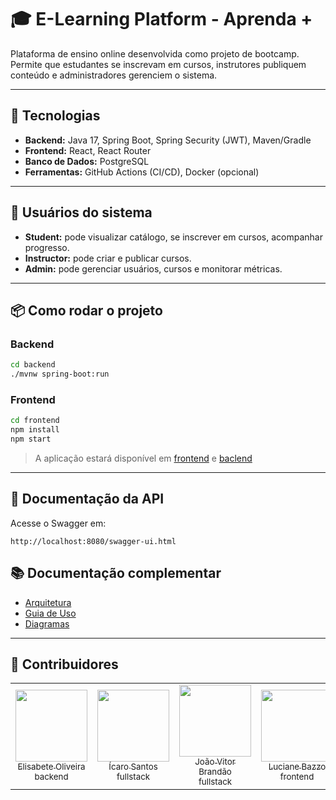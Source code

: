 # 🎓 E-Learning Platform - Aprenda +

Plataforma de ensino online desenvolvida como projeto de bootcamp.  
Permite que estudantes se inscrevam em cursos, instrutores publiquem conteúdo e administradores gerenciem o sistema.

---

## 🚀 Tecnologias
- **Backend:** Java 17, Spring Boot, Spring Security (JWT), Maven/Gradle
- **Frontend:** React, React Router
- **Banco de Dados:** PostgreSQL
- **Ferramentas:** GitHub Actions (CI/CD), Docker (opcional)

---

## 👥 Usuários do sistema
- **Student:** pode visualizar catálogo, se inscrever em cursos, acompanhar progresso.
- **Instructor:** pode criar e publicar cursos.
- **Admin:** pode gerenciar usuários, cursos e monitorar métricas.

---

## 📦 Como rodar o projeto

### Backend
```bash
cd backend
./mvnw spring-boot:run
```

### Frontend
```bash
cd frontend
npm install
npm start
```
> A aplicação estará disponível em [frontend](http://localhost:3000) e [baclend](http://localhost:8080)

---
## 📖 Documentação da API

Acesse o Swagger em:
```
http://localhost:8080/swagger-ui.html
```
## 📚 Documentação complementar
- [Arquitetura](docs/ARCHITECTURE.md)
- [Guia de Uso](docs/USAGE.md)
- [Diagramas](docs/DIAGRAMS.md)
---

## 📌 Contribuidores
<table>
  <tr>
    <td align="center">
      <a href="https://github.com/Elisabete-MO">
        <img loading="lazy" src="https://avatars.githubusercontent.com/Elisabete-MO?v=4" width=115><br>
        <sub>Elisabete Oliveira</sub><br>
        <sub>backend</sub>
      </a>
    </td>
    <td align="center">
      <a href="https://github.com/FlightofIcarus">
        <img loading="lazy" src="https://avatars.githubusercontent.com/FlightofIcarus?v=4" width=115><br>
        <sub>Ícaro Santos</sub><br>
        <sub>fullstack</sub>
      </a>  
    </td>
    <td align="center">
      <a href="https://github.com/jvcbrandao">
        <img loading="lazy" src="https://avatars.githubusercontent.com/jvcbrandao?v=4" width=115><br>
        <sub>João Vitor Brandão</sub><br>
        <sub>fullstack</sub>
      </a>
    </td>
    <td align="center">
      <a href="https://github.com/LucianeBazzo">
        <img loading="lazy" src="https://avatars.githubusercontent.com/LucianeBazzo?v=4" width=115><br>
        <sub>Luciane Bazzo</sub><br>
        <sub>frontend</sub>
      </a>
    </td>
    <td align="center">
      <a href="https://github.com/RangelMRK">
        <img loading="lazy" src="https://avatars.githubusercontent.com/RangelMRK?v=4" width=115><br>
        <sub>Marcos Rangel</sub><br>
        <sub>backend</sub>
      </a>
    </td>
  </tr>
</table>


